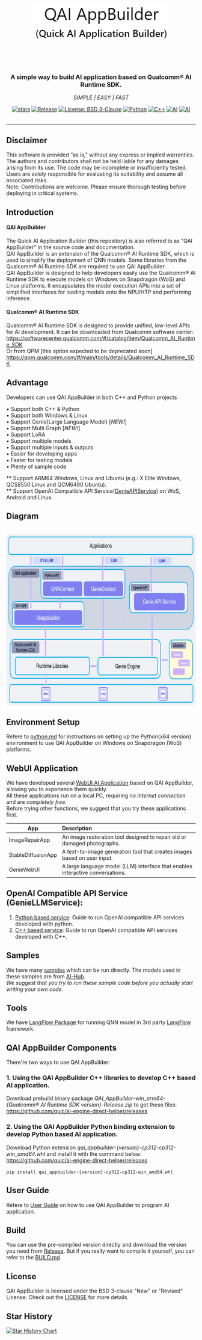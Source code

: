 <br><br><br>

<div align="center">
  <a href="README.md"><img src="docs/images/qai_appbuilder.png" alt="Quick AI Application Builder" width="360" height="90"></a>
</div>

<br><br><br>

<div align="center">
  <h3>A simple way to build AI application based on Qualcomm® AI Runtime SDK.</h3>
  <p><i> SIMPLE | EASY | FAST </i></p>
  <a href="https://github.com/quic/ai-engine-direct-helper"><img src="https://img.shields.io/github/stars/quic/ai-engine-direct-helper" alt="stars"></a>
  <a href="https://github.com/quic/ai-engine-direct-helper/releases/tag/v2.34.0"><img src="https://img.shields.io/badge/Release-v2.34.0-green" alt="Release"></a>
  <a href="https://opensource.org/license/BSD-3-clause"><img src="https://img.shields.io/badge/License-BSD--3--Clause-blue" alt="License: BSD 3-Clause"></a>
  <a href="https://www.python.org/downloads/windows/"><img src="https://img.shields.io/badge/Python-00599C?logo=Python" alt="Python"></a>
  <a href="https://en.cppreference.com/w/cpp/compiler_support"><img src="https://img.shields.io/badge/C++-999999?logo=c%2B%2B" alt="C++"></a>
  <a href="https://www.qualcomm.com/products/technology/processors/ai-engine"><img src="https://img.shields.io/badge/NPU-ccffff" alt="AI"></a>
  <a href="https://github.com/quic/ai-hub-apps/tree/main/tutorials/llm_on_genie"><img src="https://img.shields.io/badge/Genie AI-ffff9C" alt="AI"></a>
</div>
<br>

---

## Disclaimer
This software is provided “as is,” without any express or implied warranties. The authors and contributors shall not be held liable for any damages arising from its use. The code may be incomplete or insufficiently tested. Users are solely responsible for evaluating its suitability and assume all associated risks. <br>
Note: Contributions are welcome. Please ensure thorough testing before deploying in critical systems.

## Introduction

#### QAI AppBuilder
The Quick AI Application Builder (this repository) is also referred to as "QAI AppBuilder" in the source code and documentation.<br>
QAI AppBuilder is an extension of the Qualcomm® AI Runtime SDK, which is used to simplify the deployment of QNN models. Some libraries from the Qualcomm® AI Runtime SDK are required to use QAI AppBuilder.<br>
QAI AppBuilder is designed to help developers easily use the Qualcomm® AI Runtime SDK to execute models on Windows on Snapdragon (WoS) and Linux platforms. It encapsulates the model execution APIs into a set of simplified interfaces for loading models onto the NPU/HTP and performing inference.

#### Qualcomm® AI Runtime SDK

Qualcomm® AI Runtime SDK is designed to provide unified, low-level APIs for AI development. It can be downloaded from Qualcomm software center:<br>
https://softwarecenter.qualcomm.com/#/catalog/item/Qualcomm_AI_Runtime_SDK <br>
Or from QPM [this option expected to be deprecated soon]<br>
https://qpm.qualcomm.com/#/main/tools/details/Qualcomm_AI_Runtime_SDK

## Advantage

Developers can use QAI AppBuilder in both C++ and Python projects <br>

• Support both C++ & Python <br>
• Support both Windows & Linux <br>
• Support Genie(Large Language Model) [*NEW!*] <br>
• Support Multi Graph [*NEW!*] <br>
• Support LoRA <br> 
• Support multiple models <br>
• Support multiple inputs & outputs <br>
• Easier for developing apps <br>
• Faster for testing models <br>
• Plenty of sample code <br>

** Support ARM64 Windows, Linux and Ubuntu (e.g.: X Elite Windows, QCS8550 Linux and QCM6490 Ubuntu). <br>
** Support OpenAI Compatible API Service([GenieAPIService](samples/genie/c++/README.md#run-the-service-on-mobilesnapdragon-8-elite-mobile-device-)) on WoS, Android and Linux.

## Diagram
<br>
<div align="center">
  <a href="README.md"><img src="docs/images/diagram.png" alt="Quick AI Application Builder" width="777" height="456"></a>
</div>

## Environment Setup
Refere to [python.md](docs/python.md) for instructions on setting up the Python(x64 version) environment to use QAI AppBuilder on Windows on Snapdragon (WoS) platforms. <br>

## WebUI Application
We have developed several [WebUI AI Application](samples/webui/README.md) based on QAI AppBuilder, allowing you to experience them quickly. <br>
All these applications run on a local PC, requiring *no internet connection* and are *completely free*. <br>
Before trying other functions, we suggest that you try these applications first. <br>

|  App   | Description  |
|  ----  | :----    |
| ImageRepairApp | An image restoration tool designed to repair old or damaged photographs. |
| StableDiffusionApp  | A text-to-image generation tool that creates images based on user input. |
| GenieWebUI  | A large language model (LLM) interface that enables interactive conversations.|

## OpenAI Compatible API Service (GenieLLMService):<br>
1. [Python based service](samples/genie/python/README.md): Guide to run OpenAI compatible API services developed with python.<br>
2. [C++ based service](samples/genie/c++/README.md): Guide to run OpenAI compatible API services developed with C++.<br>

## Samples
We have many [samples](samples/python/README.md) which can be run directly. The models used in these samples are from [AI-Hub](https://aihub.qualcomm.com/compute/models).<br>
*We suggest that you try to run these sample code before you actually start writing your own code.*<br>

## Tools
We have [LangFlow Package](tools/langflow/) for running QNN model in 3rd party [LangFlow](https://github.com/langflow-ai/langflow) framework.

## QAI AppBuilder Components
There're two ways to use QAI AppBuilder:
### 1. Using the QAI AppBuilder C++ libraries to develop C++ based AI application.
Download prebuild binary package *QAI_AppBuilder-win_arm64-{Qualcomm® AI Runtime SDK version}-Release.zip* to get these files: https://github.com/quic/ai-engine-direct-helper/releases

### 2. Using the QAI AppBuilder Python binding extension to develop Python based AI application.
Download Python extension *qai_appbuilder-{version}-cp312-cp312-win_amd64.whl* and install it with the command below:
https://github.com/quic/ai-engine-direct-helper/releases

```
pip install qai_appbuilder-{version}-cp312-cp312-win_amd64.whl
```

## User Guide
Refere to [User Guide](docs/user_guide.md) on how to use QAI AppBuilder to program AI application.

## Build
You can use the pre-compiled version directly and download the version you need from [Release](https://github.com/quic/ai-engine-direct-helper/releases). But if you really want to compile it yourself, you can refer to the [BUILD.md](BUILD.md).

## License
QAI AppBuilder is licensed under the BSD 3-clause "New" or "Revised" License. Check out the [LICENSE](LICENSE) for more details.

## Star History

<a href="https://www.star-history.com/#quic/ai-engine-direct-helper&Date">
 <picture>
   <source media="(prefers-color-scheme: dark)" srcset="https://api.star-history.com/svg?repos=quic/ai-engine-direct-helper&type=Date&theme=dark" />
   <source media="(prefers-color-scheme: light)" srcset="https://api.star-history.com/svg?repos=quic/ai-engine-direct-helper&type=Date" />
   <img alt="Star History Chart" src="https://api.star-history.com/svg?repos=quic/ai-engine-direct-helper&type=Date" />
 </picture>
</a>